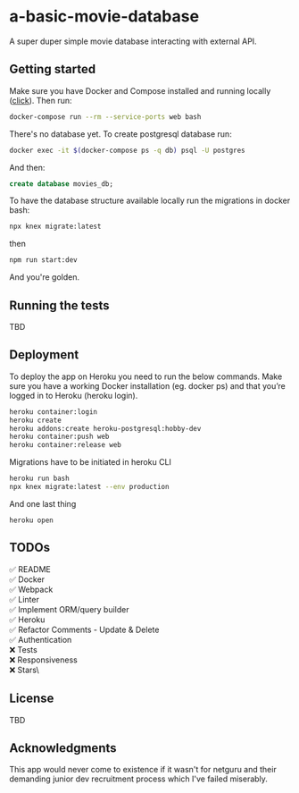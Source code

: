 # a-basic-movie-database

A super duper simple movie database interacting with external API.

## Getting started

Make sure you have Docker and Compose installed and running locally ([click](https://www.docker.com)). Then run:

```bash
docker-compose run --rm --service-ports web bash
```

There's no database yet. To create postgresql database run:

```bash
docker exec -it $(docker-compose ps -q db) psql -U postgres
```

And then:

```sql
create database movies_db;
```

To have the database structure available locally run the migrations in docker bash:

```bash
npx knex migrate:latest
```

then

```bash
npm run start:dev
```

And you're golden.

## Running the tests

TBD

## Deployment

To deploy the app on Heroku you need to run the below commands. Make sure you have a working Docker installation (eg. docker ps) and that you’re logged in to Heroku (heroku login).

```bash
heroku container:login
heroku create
heroku addons:create heroku-postgresql:hobby-dev
heroku container:push web
heroku container:release web
```

Migrations have to be initiated in heroku CLI

```bash
heroku run bash
npx knex migrate:latest --env production
```

And one last thing

```
heroku open
```

## TODOs

✅ README\
✅ Docker\
✅ Webpack\
✅ Linter\
✅ Implement ORM/query builder\
✅ Heroku\
✅ Refactor Comments - Update & Delete\
✅ Authentication\
❌ Tests\
❌ Responsiveness\
❌ Stars\

## License

TBD

## Acknowledgments

This app would never come to existence if it wasn't for netguru and their demanding junior dev recruitment process which I've failed miserably.
